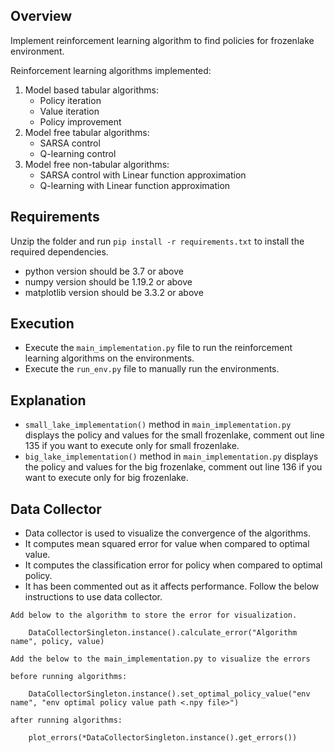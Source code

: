 ## Overview

Implement reinforcement learning algorithm to find policies for frozenlake environment.

Reinforcement learning algorithms implemented:

1. Model based tabular algorithms:
    * Policy iteration
    * Value iteration
    * Policy improvement
2. Model free tabular algorithms:
    * SARSA control
    * Q-learning control
3. Model free non-tabular algorithms:
    * SARSA control with Linear function approximation
    * Q-learning with Linear function approximation

## Requirements

Unzip the folder and run ```pip install -r requirements.txt``` to install the required dependencies.

* python version should be 3.7 or above
* numpy version should be 1.19.2 or above
* matplotlib version should be 3.3.2 or above

## Execution

* Execute the ```main_implementation.py``` file to run the reinforcement learning algorithms on the environments.
* Execute the ```run_env.py``` file to manually run the environments.

## Explanation

* `small_lake_implementation()` method in `main_implementation.py` displays the policy and values for the small frozenlake, comment out line 135 if you want to
  execute only for small frozenlake.
* `big_lake_implementation()` method in `main_implementation.py` displays the policy and values for the big frozenlake, comment out line 136 if you want to execute
  only for big frozenlake.

## Data Collector

* Data collector is used to visualize the convergence of the algorithms.
* It computes mean squared error for value when compared to optimal value.
* It computes the classification error for policy when compared to optimal policy.
* It has been commented out as it affects performance. Follow the below instructions to use data collector.

```
Add below to the algorithm to store the error for visualization.
    
    DataCollectorSingleton.instance().calculate_error("Algorithm name", policy, value)
   
Add the below to the main_implementation.py to visualize the errors

before running algorithms:

    DataCollectorSingleton.instance().set_optimal_policy_value("env name", "env optimal policy value path <.npy file>")
    
after running algorithms:

    plot_errors(*DataCollectorSingleton.instance().get_errors()) 
```
